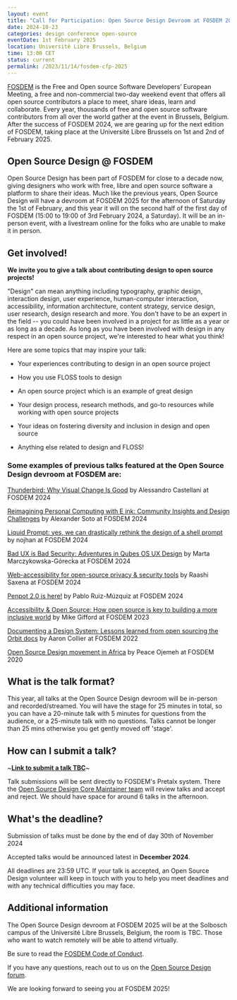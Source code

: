 ```yaml
---
layout: event
title: "Call for Participation: Open Source Design Devroom at FOSDEM 2025"
date: 2024-10-23
categories: design conference open-source
eventDate: 1st February 2025
location: Université Libre Brussels, Belgium
time: 13:00 CET
status: current
permalink: /2023/11/14/fosdem-cfp-2025
---
```



[FOSDEM](https://fosdem.org) is the Free and Open source Software Developers’ European Meeting, a free and non-commercial two-day weekend event that offers all open source contributors a place to meet, share ideas, learn and collaborate.
Every year, thousands of free and open source software contributors from all over the world gather at the event in Brussels, Belgium. After the success of FOSDEM 2024, we are gearing up for the next edition of FOSDEM, taking place at the Université Libre Brussels on 1st and 2nd of February 2025.

## Open Source Design @ FOSDEM

Open Source Design has been part of FOSDEM for close to a decade now, giving designers who work with free, libre and open source software a platform to share their ideas. Much like the previous years, Open Source Design will have a devroom at FOSDEM 2025 for the afternoon of Saturday the 1st of February, and this year it will on the second half of the first day of FOSDEM (15:00 to 19:00 of 3rd February 2024, a Saturday). It will be an in-person event, with a livestream online for the folks who are unable to make it in person.


## Get involved!

**We invite you to give a talk about contributing design to open source projects!**

"Design" can mean anything including typography, graphic design, interaction design, user experience, human-computer interaction, accessibility, information architecture, content strategy, service design, user research, design research and more. You don't have to be an expert in the field -- you could have been involved in a project for as little as a year or as long as a decade. As long as you have been involved with design in any respect in an open source project, we're interested to hear what you think!

Here are some topics that may inspire your talk:

- Your experiences contributing to design in an open source project

- How you use FLOSS tools to design

- An open source project which is an example of great design

- Your design process, research methods, and go-to resources while working with open source projects

- Your ideas on fostering diversity and inclusion in design and open source

- Anything else related to design and FLOSS!
  

### Some examples of previous talks featured at the Open Source Design devroom at FOSDEM are:

[Thunderbird: Why Visual Change Is Good]([https://archive.fosdem.org/2023/schedule/event/building_a_ux_research_toolkit/](https://archive.fosdem.org/2024/schedule/event/fosdem-2024-2728-thunderbird-why-visual-change-is-good/)) by Alessandro Castellani at FOSDEM 2024

[Reimagining Personal Computing with E ink: Community Insights and Design Challenges](https://archive.fosdem.org/2024/schedule/event/fosdem-2024-3049-reimagining-personal-computing-with-e-ink-community-insights-and-design-challenges/) by Alexander Soto at FOSDEM 2024

[Liquid Prompt: yes, we can drastically rethink the design of a shell prompt](https://archive.fosdem.org/2024/schedule/event/fosdem-2024-2897-liquid-prompt-yes-we-can-drastically-rethink-the-design-of-a-shell-prompt/) by nojhan at FOSDEM 2024

[Bad UX is Bad Security: Adventures in Qubes OS UX Design](https://archive.fosdem.org/2024/schedule/event/fosdem-2024-3135-bad-ux-is-bad-security-adventures-in-qubes-os-ux-design/) by Marta Marczykowska-Górecka at FOSDEM 2024

[Web-accessibility for open-source privacy & security tools](https://archive.fosdem.org/2024/schedule/event/fosdem-2024-3326-web-accessibility-for-open-source-privacy-security-tools/) by Raashi Saxena at FOSDEM 2024

[Penpot 2.0 is here!](https://archive.fosdem.org/2024/schedule/event/fosdem-2024-3509-penpot-2-0-is-here-/) by Pablo Ruiz-Múzquiz at FOSDEM 2024

[Accessibility & Open Source: How open source is key to building a more inclusive world](https://archive.fosdem.org/2023/schedule/event/accessibility_and_open_source/) by Mike Gifford at FOSDEM 2023

[Documenting a Design System: Lessons learned from open sourcing the Orbit docs](https://archive.fosdem.org/2022/schedule/event/osd_lessons_learned_from_open_sourcing_the_orbit_docs/) by Aaron Collier at FOSDEM 2022

[Open Source Design movement in Africa](https://archive.fosdem.org/2020/schedule/event/open_source_design_africa/) by Peace Ojemeh at FOSDEM 2020

## What is the talk format?

This year, all talks at the Open Source Design devroom will be in-person and recorded/streamed. You will have the stage for 25 minutes in total, so you can have a 20-minute talk with 5 minutes for questions from the audience, or a 25-minute talk with no questions. Talks cannot be longer than 25 mins otherwise you get gently moved off 'stage'.

## How can I submit a talk?

~**[Link to submit a talk TBC](#)**~

Talk submissions will be sent directly to FOSDEM's Pretalx system. There the [Open Source Design Core Maintainer team](https://discourse.opensourcedesign.net/t/open-source-design-core-team/888) will review talks and accept and reject. We should have space for around 6 talks in the afternoon.



## What's the deadline?
Submission of talks must be done by the end of day 30th of November 2024

Accepted talks would be announced latest in **December 2024**.

All deadlines are 23:59 UTC. If your talk is accepted, an Open Source Design volunteer will keep in touch with you to help you meet deadlines and with any technical difficulties you may face.


## Additional information

The Open Source Design devroom at FOSDEM 2025 will be at the Solbosch campus of the Université Libre Brussels, Belgium, the room is TBC. Those who want to watch remotely will be able to attend virtually.

Be sure to read the [FOSDEM Code of Conduct](https://fosdem.org/2024/practical/conduct/).

If you have any questions, reach out to us on the [Open Source Design forum](https://discourse.opensourcedesign.net/t/fosdem-2024-discussion-volunteering-speaker-q-a/3675).

We are looking forward to seeing you at FOSDEM 2025!
